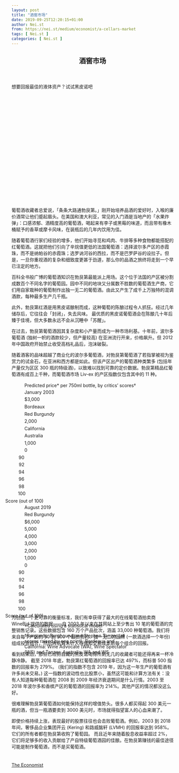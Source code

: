 ```yaml
---
layout: post
title: "酒窖市场"
date: 2019-09-25T12:20:15+01:00
author: Nei.st
from: https://nei.st/medium/economist/a-cellars-market
tags: [ Nei.st ]
categories: [ Nei.st ]
---
```


<article class="post-4850 post type-post status-publish format-standard hentry category-economist" id="post-4850">
 <header class="page-header medium Archives">
  <div class="page-header__image">
  </div>
  <div class="page-header__content">
   <h1 class="page-title text-align-center">
    酒窖市场
   </h1>
  </div>
 </header>
 <div class="entry-content aesop-entry-content" id="post-4850-content">
  <link as="font" crossorigin="anonymous" href="//cdn.jsdelivr.net/gh/0nd1jyU39XQ/_/glyph/font-face/0uIzqoZjSuJfvSBnvgXTcApMtcVhMcpr.woff" rel="preload" type="font/woff"/>
  <link as="font" crossorigin="anonymous" href="//cdn.jsdelivr.net/gh/0nd1jyU39XQ/_/glyph/font-face/1sTnSLZWDKucPX6SAk.woff" rel="preload" type="font/woff"/>
  <p class="blog-post__description">
   想要回报最佳的液体资产？试试黑皮诺吧
  </p>
  <span id="more-4850">
  </span>
  <div class="navigation__primary-inner">
   <a class="economist__link-logo" href="//nei.st/medium/economist">
   </a>
  </div>
  <div class="container img component-image">
   <div class="aspectRatioPlaceholder" style="padding-bottom:66.68181818181818%;height: 0;">
    <div class="progressiveMedia" data-height="1467" data-width="2200">
     <img alt="" class="progressiveMedia-image" data-src="https://cdn.jsdelivr.net/gh/0nd1jyU39XQ/_/img/1/e52bf525ly1g79byx74yyj21p414rqm0.jpg" id="zoom-default" src="https://cdn.jsdelivr.net/gh/0nd1jyU39XQ/_/img/1/e52bf525ly1g79byx74yyj21p414rqm0.jpg"/>
    </div>
   </div>
  </div>
  <p>
   葡萄酒收藏者总爱说，「条条大路通勃艮第。」刚开始培养品酒的爱好时，入喉的廉价酒常让他们蹙起眉头。在美国和澳大利亚，常见的入门酒是当地产的「水果炸弹」：口感浓郁、酒精度高的葡萄酒，喝起来有李子或黑莓的味道，而且带有橡木桶赋予的香草或摩卡风味，在装瓶后的几年内饮用为佳。
  </p>
  <p>
   随着葡萄酒行家们经验的增多，他们开始寻觅和鸡肉、牛排等多种食物都能搭配的红葡萄酒。这就把他们引向了辛烷值更低的法国葡萄酒：选择波尔多产区的赤霞珠，而不是纳帕谷的赤霞珠；选罗讷河谷的西拉，而不是巴罗萨谷的设拉子。但是，一旦你重视酒的复杂和细致度更甚于劲道，那么你的品酒之旅终将走到一个早已注定的地方。
  </p>
  <p>
   百科全书般广博的葡萄酒知识在勃艮第最能派上用场。这个位于法国的产区被分割成数百个不同名字的葡萄园。园中不同的地块又分属数不胜数的葡萄酒生产商，它们用自家栽种的葡萄制作出独一无二的葡萄酒。由此又产生了成千上万独特的混调酒款，每种最多生产几千瓶。
  </p>
  <p>
   此外，勃艮第红酒是用黑皮诺酿制而成，这种葡萄的陈酿过程令人抓狂。经过几年储存后，它往往会「封闭」，失去风味。
   <span class="markup--p">
    最优质的黑皮诺葡萄酒会在陈酿几十年后臻于佳境，但大多数永远不会从沉睡中「苏醒」。
   </span>
  </p>
  <p>
   在过去，勃艮第葡萄酒因其复杂度和小产量而成为一种市场利基。十年前，波尔多葡萄酒 (独树一帜的酒款较少，但产量较高) 在亚洲流行开来，价格飙升。但 2012 年中国政府开始禁止收受高档礼品后，泡沫破裂。
  </p>
  <div class="code-block code-block-1" style="margin: 8px 0; clear: both;">
   <div class="container ads_KbHEVhh8Rw">
    <div class="card card--blog post-sidebar">
     <div class="card-body">
      <div class="logo_ngcontent-kty-0">
      </div>
      <div class="iframe-blocker U6XAMK63Vh00WqvF2BacIQ">
       <div class="background-h60B">
       </div>
       <div class="WumZiPCS4MeMw4pxQ">
       </div>
      </div>
     </div>
     <div class="card-footer">
      <div class="card-footer-wrapper" layout="row bottom-left">
      </div>
     </div>
    </div>
   </div>
  </div>
  <p>
   随着酒客的品味超越了商业化的波尔多葡萄酒，对勃艮第葡萄酒了若指掌被视为鉴赏力的试金石，在亚洲和西方都是如此。但该产区出产的葡萄酒种类繁多 (包括年产量仅为区区 300 瓶的特级酒)，以致难以找到可靠的定价数据。勃艮第精品红葡萄酒有成百上千种，而葡萄酒市场 Liv-ex 的产区指数仅包含其中的 11 种。
  </p>
  <div class="container img ecographics">
   <figure class="image-rightalign">
    <div class="ai2html ai2html-box-v5" id="g-20190824_GDC651_2-box">
     <div class="g-artboard" data-aspect-ratio="0.501" data-max-width="499" data-min-width="355" id="g-20190824_GDC651_2-Artboard_1_copy_2" style="width: 355px; height: 708.15px; display: block;">
      <img alt="" class="g-aiImg g-aiAbs" data-src="https://cdn.jsdelivr.net/gh/0nd1jyU39XQ/_/img/1/e52bf525ly1g7bzc6ifuxj20jq13ct8q.jpg" id="g-20190824_GDC651_2-Artboard_1_copy_2-img" src="https://cdn.jsdelivr.net/gh/0nd1jyU39XQ/_/img/1/e52bf525ly1g7bzc6ifuxj20jq13ct8q.jpg"/>
      <div class="g-Headings_etc g-aiAbs g-aiPointText" id="g-ai2-1" style="top:4.8176%;margin-top:-11.1px;left:0.2817%;width:359px;">
       <p class="g-pstyle0">
        Predicted price* per 750ml bottle, by critics’ scores†
       </p>
      </div>
      <div class="g-Layer_24 g-aiAbs g-aiPointText" id="g-ai2-2" style="top:9.9883%;margin-top:-10.7px;left:0.1487%;width:116px;">
       <p class="g-pstyle1">
        January 2003
       </p>
      </div>
      <div class="g-Layer_14 g-aiAbs g-aiPointText" id="g-ai2-3" style="top:10.9402%;margin-top:-8.5px;right:0.1282%;width:58px;">
       <p class="g-pstyle2">
        $3,000
       </p>
      </div>
      <div class="g-Layer_35 g-aiAbs g-aiPointText" id="g-ai2-4" style="top:15.1914%;margin-top:-7.6px;left:7.5969%;width:78px;">
       <p class="g-pstyle3">
        Bordeaux
       </p>
      </div>
      <div class="g-Layer_35 g-aiAbs g-aiPointText" id="g-ai2-5" style="top:16.7448%;margin-top:-8.6px;left:57.8895%;width:104px;">
       <p class="g-pstyle4">
        Red Burgundy
       </p>
      </div>
      <div class="g-Layer_14 g-aiAbs g-aiPointText" id="g-ai2-6" style="top:17.5772%;margin-top:-8.5px;right:-0.1297%;width:52px;">
       <p class="g-pstyle2">
        2,000
       </p>
      </div>
      <div class="g-Layer_35 g-aiAbs g-aiPointText" id="g-ai2-7" style="top:18.7218%;margin-top:-8.6px;left:7.5969%;width:78px;">
       <p class="g-pstyle5">
        California
       </p>
      </div>
      <div class="g-Layer_35 g-aiAbs g-aiPointText" id="g-ai2-8" style="top:22.2521%;margin-top:-8.6px;left:7.5969%;width:73px;">
       <p class="g-pstyle6">
        Australia
       </p>
      </div>
      <div class="g-Layer_14 g-aiAbs g-aiPointText" id="g-ai2-9" style="top:24.073%;margin-top:-8.5px;right:0.0077%;width:50px;">
       <p class="g-pstyle2">
        1,000
       </p>
      </div>
      <div class="g-Layer_14 g-aiAbs g-aiPointText" id="g-ai2-10" style="top:30.5688%;margin-top:-8.5px;right:-0.0671%;width:29px;">
       <p class="g-pstyle2">
        0
       </p>
      </div>
      <div class="g-Layer_14 g-aiAbs g-aiPointText" id="g-ai2-11" style="top:33.3931%;margin-top:-8.5px;left:4.1409%;margin-left:-18px;width:36px;">
       <p class="g-pstyle7">
        90
       </p>
      </div>
      <div class="g-Layer_14 g-aiAbs g-aiPointText" id="g-ai2-12" style="top:33.3931%;margin-top:-8.5px;left:20.0529%;margin-left:-17.5px;width:35px;">
       <p class="g-pstyle7">
        92
       </p>
      </div>
      <div class="g-Layer_14 g-aiAbs g-aiPointText" id="g-ai2-13" style="top:33.3931%;margin-top:-8.5px;left:36.1402%;margin-left:-18px;width:36px;">
       <p class="g-pstyle7">
        94
       </p>
      </div>
      <div class="g-Layer_14 g-aiAbs g-aiPointText" id="g-ai2-14" style="top:33.3931%;margin-top:-8.5px;left:52.1615%;margin-left:-18px;width:36px;">
       <p class="g-pstyle7">
        96
       </p>
      </div>
      <div class="g-Layer_14 g-aiAbs g-aiPointText" id="g-ai2-15" style="top:33.3931%;margin-top:-8.5px;left:68.195%;margin-left:-18px;width:36px;">
       <p class="g-pstyle7">
        98
       </p>
      </div>
      <div class="g-Layer_14 g-aiAbs g-aiPointText" id="g-ai2-16" style="top:33.3931%;margin-top:-8.5px;left:84.0912%;margin-left:-20px;width:40px;">
       <p class="g-pstyle7">
        100
       </p>
      </div>
      <div class="g-Layer_14 g-aiAbs g-aiPointText" id="g-ai2-17" style="top:35.9418%;margin-top:-8.5px;left:44.4216%;margin-left:-59.5px;width:119px;">
       <p class="g-pstyle8">
        Score (out of 100)
       </p>
      </div>
      <div class="g-Layer_24 g-aiAbs g-aiPointText" id="g-ai2-18" style="top:42.3261%;margin-top:-10.7px;left:0.026%;width:109px;">
       <p class="g-pstyle1">
        August 2019
       </p>
      </div>
      <div class="g-Layer_35 g-aiAbs g-aiPointText" id="g-ai2-19" style="top:42.728%;margin-top:-8.6px;left:58.143%;width:104px;">
       <p class="g-pstyle4">
        Red Burgundy
       </p>
      </div>
      <div class="g-Layer_14 g-aiAbs g-aiPointText" id="g-ai2-20" style="top:43.4192%;margin-top:-8.5px;right:-0.0352%;width:59px;">
       <p class="g-pstyle2">
        $6,000
       </p>
      </div>
      <div class="g-Layer_14 g-aiAbs g-aiPointText" id="g-ai2-21" style="top:49.915%;margin-top:-8.5px;right:-0.1297%;width:52px;">
       <p class="g-pstyle2">
        5,000
       </p>
      </div>
      <div class="g-Layer_14 g-aiAbs g-aiPointText" id="g-ai2-22" style="top:56.552%;margin-top:-8.5px;right:0.0043%;width:52px;">
       <p class="g-pstyle2">
        4,000
       </p>
      </div>
      <div class="g-Layer_14 g-aiAbs g-aiPointText" id="g-ai2-23" style="top:62.9066%;margin-top:-8.5px;right:-0.1297%;width:52px;">
       <p class="g-pstyle2">
        3,000
       </p>
      </div>
      <div class="g-Layer_14 g-aiAbs g-aiPointText" id="g-ai2-24" style="top:69.4024%;margin-top:-8.5px;right:-0.1297%;width:52px;">
       <p class="g-pstyle2">
        2,000
       </p>
      </div>
      <div class="g-Layer_14 g-aiAbs g-aiPointText" id="g-ai2-25" style="top:75.8982%;margin-top:-8.5px;right:0.0077%;width:50px;">
       <p class="g-pstyle2">
        1,000
       </p>
      </div>
      <div class="g-Layer_14 g-aiAbs g-aiPointText" id="g-ai2-26" style="top:82.394%;margin-top:-8.5px;right:-0.0671%;width:29px;">
       <p class="g-pstyle2">
        0
       </p>
      </div>
      <div class="g-Layer_14 g-aiAbs g-aiPointText" id="g-ai2-27" style="top:85.3595%;margin-top:-8.5px;left:4.3087%;margin-left:-18px;width:36px;">
       <p class="g-pstyle7">
        90
       </p>
      </div>
      <div class="g-Layer_14 g-aiAbs g-aiPointText" id="g-ai2-28" style="top:85.3595%;margin-top:-8.5px;left:20.2207%;margin-left:-17.5px;width:35px;">
       <p class="g-pstyle7">
        92
       </p>
      </div>
      <div class="g-Layer_14 g-aiAbs g-aiPointText" id="g-ai2-29" style="top:85.3595%;margin-top:-8.5px;left:36.3077%;margin-left:-18px;width:36px;">
       <p class="g-pstyle7">
        94
       </p>
      </div>
      <div class="g-Layer_14 g-aiAbs g-aiPointText" id="g-ai2-30" style="top:85.3595%;margin-top:-8.5px;left:52.3293%;margin-left:-18px;width:36px;">
       <p class="g-pstyle7">
        96
       </p>
      </div>
      <div class="g-Layer_14 g-aiAbs g-aiPointText" id="g-ai2-31" style="top:85.3595%;margin-top:-8.5px;left:68.3628%;margin-left:-18px;width:36px;">
       <p class="g-pstyle7">
        98
       </p>
      </div>
      <div class="g-Layer_14 g-aiAbs g-aiPointText" id="g-ai2-32" style="top:85.3595%;margin-top:-8.5px;left:84.2587%;margin-left:-20px;width:40px;">
       <p class="g-pstyle7">
        100
       </p>
      </div>
      <div class="g-Layer_14 g-aiAbs g-aiPointText" id="g-ai2-33" style="top:87.767%;margin-top:-8.5px;left:44.5895%;margin-left:-59.5px;width:119px;">
       <p class="g-pstyle8">
        Score (out of 100)
       </p>
      </div>
      <div class="g-Layer_24 g-aiAbs" id="g-ai2-34" style="top:90.5176%;left:0.3458%;width:98.5915%;">
       <p>
        *Calculated using a statistical model
       </p>
       <p>
        †Burgundy: Burghound and Stephen Tanzer (all scores raised by one point); Bordeaux and California:
        <span class="g-cstyle0">
         Wine Advocate
        </span>
        (WA),
        <span class="g-cstyle0">
         Wine Spectator
        </span>
        (WS) and Tanzer; Australia: WA and WS
       </p>
      </div>
     </div>
    </div>
   </figure>
  </div>
  <p>
   为创造一个更可靠的衡量标准，我们有幸获得了最大的在线葡萄酒拍卖商 WineBid 提供的数据——自 2003 年以来在其网站上至少售出 10 笔的葡萄酒的完整销售记录。这些数据包含 160 万个产品批次，涵盖 33,000 种葡萄酒。我们将来自每个产区的 50 到 500 个最昂贵的、独一无二的品牌 (一款酒选择一个年份) 组成投资组合，然后再估算未计入存储和交易成本前每个组合的回报。
  </p>
  <p>
   看到结果后，那些已经把自藏的黑皮诺喝得所剩无几的收藏者可能还得再来一杯冷静冷静。
   <span class="markup--p">
    截至 2018 年底，勃艮第红葡萄酒的回报率已达 497%，而标普 500 指数的回报率为 279%。
   </span>
   (我们的指数不包含 2019 年，因为这一年生产的葡萄酒有许多尚未交易。) 这一指数的波动性也比股票小，虽然这可能和计算方法有关：没有人知道每种葡萄酒在 2008 到 2009 年经济衰退期间是什么行情。2003 至 2018 年波尔多和香槟产区的葡萄酒的回报率为 214%。其他产区的情况都没这么好。
  </p>
  <p>
   很难理解勃艮第葡萄酒如何能保持这样的增值势头。很多人都买得起 300 美元一瓶的酒，但当一瓶酒要卖到 3000 美元时，市场就得指望富人的心血来潮了。
  </p>
  <p>
   <span class="markup--p">
    即使价格持续上涨，表现最好的股票往往也会击败葡萄酒。例如，2003 到 2018 年间，奢侈品企业集团开云 (Kering) 和路威酩轩 (LVMH) 的回报率达到 958%。它们的所有者都在勃艮第收购了葡萄园。
   </span>
   而且近年来随着股息收益率超过 2%，它们将足够多的收入贡献给了产自特级葡萄酒园的佳酿。在勃艮第赚钱的最佳途径可能是制作葡萄酒，而不是买葡萄酒。
  </p>
  <div class="container ag ah">
   <div class="fe n el">
    <a class="dt du bn bo bp bq br bs bt bu dv dw bx by dx dy" href="https://nei.st/medium/economist?source=https://www.economist.com/graphic-detail/2019/08/24/burgundy-wine-investors-have-beaten-the-stockmarket">
     <div class="c ff fg ag ah fh el fi fj ce fk fl fm fn fo fp fq fr fs ft fu">
      <div class="bs em en eo ep eq fv ah fw fg ag bm eu fx q fy fz p ac">
      </div>
     </div>
    </a>
   </div>
  </div>
  <div class="code-block code-block-2" style="margin: 8px 0; clear: both;">
   <br/>
   <div class="container ads_KbHEVhh8Rw">
    <div class="card card--blog post-sidebar">
     <div class="card-body">
      <div class="logo_ngcontent-kty-0">
      </div>
      <div class="iframe-blocker U6XAMK63Vh00WqvF2BacIQ">
       <div class="background-h60B">
       </div>
       <div class="WumZiPCS4MeMw4pxQ">
       </div>
      </div>
     </div>
     <div class="card-footer">
      <div class="card-footer-wrapper" layout="row bottom-left">
      </div>
     </div>
    </div>
   </div>
  </div>
 </div>
 <footer class="entry-footer">
  <div class="categories icon-link">
   <a href="https://nei.st/category/medium/economist" rel="category tag">
    The Economist
   </a>
  </div>
 </footer>
</article>

